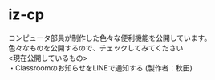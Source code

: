# iz-cp
コンピュータ部員が制作した色々な便利機能を公開しています。  
色々なものを公開するので、チェックしてみてください  
<現在公開しているもの>  
・Classroomのお知らせをLINEで通知する (製作者：秋田)
